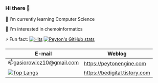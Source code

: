 ### Hi there 👋
🌱 I’m currently learning Computer Science

💬 I'm interested in chemoinformatics


⚡ Fun fact: [![Hits](https://hits.seeyoufarm.com/api/count/incr/badge.svg?url=https%3A%2F%2Fgithub.com%2Fgosunyoung%2Fgosunyoung&count_bg=%233A7CA7&title_bg=%23D2D5D1&icon=reactos.svg&icon_color=%23C38B8B&title=hits&edge_flat=false)](https://hits.seeyoufarm.com)
[![Peyton's GitHub stats](https://github-readme-stats.vercel.app/api?username=gosunyoung&show_icons=true&theme=tokyonight)](https://github.com/anuraghazra/github-readme-stats)


|E-mail                   | Weblog                        |
|-------------------------|-------------------------------|
| 📫gasiorowicz10@gmail.com | https://peytonengine.com      |
|[![Top Langs](https://github-readme-stats.vercel.app/api/top-langs/?username=gosunyoung&layout=compact)](https://github.com/anuraghazra/github-readme-stats)|https://bedigital.tistory.com |


<!--
**gosunyoung/gosunyoung** is a ✨ _special_ ✨ repository because its `README.md` (this file) appears on your GitHub profile.

Here are some ideas to get you started:
Hello! 
- 🔭 I’m currently working on ...
- 🌱 I’m currently learning web
- 👯 I’m looking to collaborate on ...
- 🤔 I’m looking for help with ...
- 💬 I'm interested in chemoinformatics
- 📫 How to reach me: gasiorowicz10@gmail.com
- 😄 Pronouns: ...
-->
